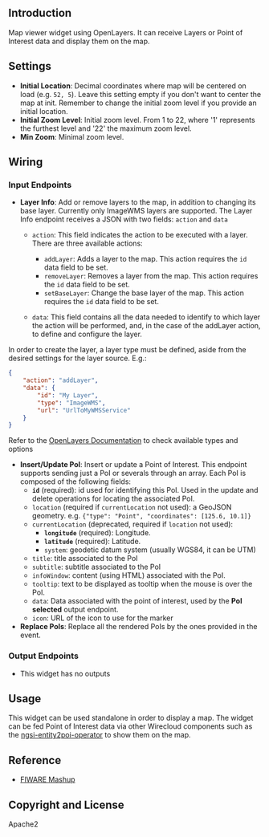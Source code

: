 ## Introduction

Map viewer widget using OpenLayers. It can receive Layers or Point of Interest data and display them
 on the map.

## Settings


- **Initial Location**: Decimal coordinates where map will be centered on load (e.g. `52, 5`). Leave this setting empty if you don't want to center the map at init. Remember to change the initial zoom level if you provide an initial location.
- **Initial Zoom Level**: Initial zoom level. From 1 to 22, where '1' represents the furthest level and '22' the maximum zoom level.
- **Min Zoom**: Minimal zoom level.


## Wiring

### Input Endpoints


- **Layer Info**: Add or remove layers to the map, in addition to changing its base layer. Currently only ImageWMS layers are supported.
  The Layer Info endpoint receives a JSON with two fields: `action` and `data`
  - `action`: This field indicates the action to be executed with a layer. There are three available actions:
    - `addLayer`: Adds a layer to the map. This action requires the `id` data field to be set.
    - `removeLayer`: Removes a layer from the map. This action requires the `id` data field to be set.
    - `setBaseLayer`: Change the base layer of the map. This action requires the `id` data field to be set.

  - `data`: This field contains all the data needed to identify to which layer the action will be performed, and, in the case of the addLayer action, to define and configure the layer.

In order to create the layer, a layer type must be defined, aside from the desired settings for the layer source. E.g.:

```JSON
{
    "action": "addLayer",
    "data": {
        "id": "My Layer",
        "type": "ImageWMS",
        "url": "UrlToMyWMSService"
    }
}
```
Refer to the [OpenLayers Documentation](http://openlayers.org/en/latest/apidoc/) to check available types and options

- **Insert/Update PoI**: Insert or update a Point of Interest. This endpoint
  supports sending just a PoI or severals through an array. Each PoI is composed
  of the following fields:
    - **`id`** (required): id used for identifying this PoI. Used in the update
      and delete operations for locating the associated PoI.
    - `location` (required if `currentLocation` not used): a GeoJSON geometry.
      e.g. `{"type": "Point", "coordinates": [125.6, 10.1]}`
    - `currentLocation` (deprecated, required if `location` not used):
        - **`longitude`** (required): Longitude.
        - **`latitude`** (required): Latitude.
        - `system`: geodetic datum system (usually WGS84, it can be UTM)
    - `title`: title associated to the PoI
    - `subtitle`: subtitle associated to the PoI
    - `infoWindow`: content (using HTML) associated with the PoI.
    - `tooltip`: text to be displayed as tooltip when the mouse is over the PoI.
    - `data`: Data associated with the point of interest, used by the **PoI
      selected** output endpoint.
    - `icon`: URL of the icon to use for the marker
- **Replace PoIs**: Replace all the rendered PoIs by the ones provided in the
  event.

### Output Endpoints

- This widget has no outputs

## Usage

This widget can be used standalone in order to display a map. The widget can be fed Point of Interest data via other Wirecloud components such as the [ngsi-entity2poi-operator](https://github.com/wirecloud-fiware/ngsi-entity2poi-operator) to show them on the map.

## Reference

- [FIWARE Mashup](https://mashup.lab.fiware.org/)

## Copyright and License

Apache2
